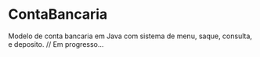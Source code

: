 # ContaBancaria
Modelo de conta bancaria em Java com sistema de menu, saque, consulta, e deposito. // Em progresso...
